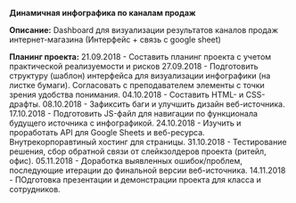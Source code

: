 <b>Динамичная инфографика по каналам продаж</b>

<b>Описание:</b>
Dashboard для визуализации результатов каналов продаж интернет-магазина (Интерфейс + связь с google sheet)


<b>Планинг проекта:</b>
<il>21.09.2018 - Составить планинг проекта с учетом практической реализуемости и рисков</il>
<il>27.09.2018 - Подготовить структуру (шаблон) интерфейса для визуализации инфографики (на листке бумаги). Согласовать с преподавателем элементы с точки зрения удобства понимания.</il>
<il>04.10.2018 - Составить HTML- и CSS-драфты.</il>
<il>08.10.2018 - Зафиксить баги и улучшить дизайн веб-источника.</il>
<il>17.10.2018 - Подготовить JS-файл для навигации по функционала будущего источника с инфографикой.</il>
<il>24.10.2018 - Изучить и проработать API для Google Sheets и веб-ресурса. Внутрекорпоравтиный хостинг для страницы.</il>
<il>31.10.2018 - Тестирование решения, сбор обратной связи от слейкзолдеров проекта (ритейл, офис).</il>
<il>05.11.2018 - Доработка выявленных ошибок/проблем, последующие итерации до финальной версии веб-источника.</il>
<il>14.11.2018 - ПОдготовка презентации и демонстрации проекта для класса и сотрудников.</il>